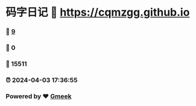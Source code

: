 # 码字日记 :link: https://cqmzgg.github.io 
### :page_facing_up: [9](https://cqmzgg.github.io/tag.html) 
### :speech_balloon: 0 
### :hibiscus: 15511 
### :alarm_clock: 2024-04-03 17:36:55 
### Powered by :heart: [Gmeek](https://github.com/Meekdai/Gmeek)
